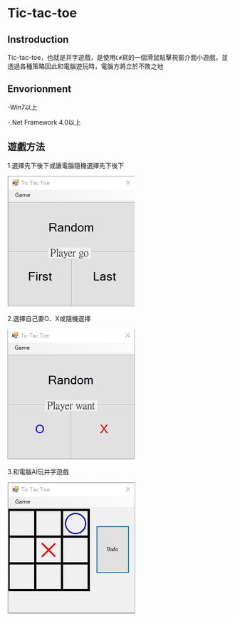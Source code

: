 # Tic-tac-toe

Instroduction
---

Tic-tac-toe，也就是井字遊戲，是使用`C#`寫的一個滑鼠點擊視窗介面小遊戲，並透過各種策略因此和電腦遊玩時，電腦方將立於不敗之地

Envorionment
---

-Win7以上

-.Net Framework 4.0以上

遊戲方法
---

1.選擇先下後下或讓電腦隨機選擇先下後下

![image](https://github.com/jimmy801/Tic-tac-toe/blob/master/ScreenShot/00.jpg)

2.選擇自己要O、X或隨機選擇

![image](https://github.com/jimmy801/Tic-tac-toe/blob/master/ScreenShot/01.jpg)


3.和電腦AI玩井字遊戲

![image](https://github.com/jimmy801/Tic-tac-toe/blob/master/ScreenShot/02.jpg)
